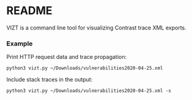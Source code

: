 # README #

VIZT is a command line tool for visualizing Contrast trace XML exports.

### Example

Print HTTP request data and trace propagation:

```
python3 vizt.py ~/Downloads/vulnerabilities2020-04-25.xml
```

Include stack traces in the output:

```
python3 vizt.py ~/Downloads/vulnerabilities2020-04-25.xml -s
```

